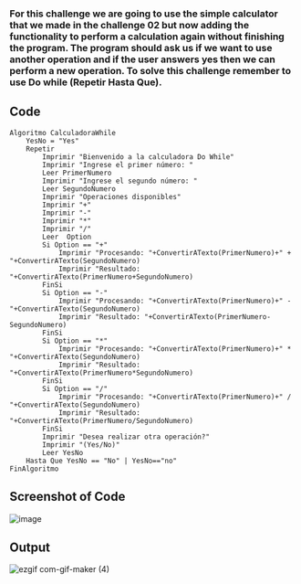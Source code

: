 ### For this challenge we are going to use the simple calculator that we made in the challenge 02 but now adding the functionality to perform a calculation again without finishing the program. The program should ask us if we want to use another operation and if the user answers yes then we can perform a new operation. To solve this challenge remember to use Do while (Repetir Hasta Que).

## Code

```
Algoritmo CalculadoraWhile
	YesNo = "Yes"
	Repetir
		Imprimir "Bienvenido a la calculadora Do While"
		Imprimir "Ingrese el primer número: "
		Leer PrimerNumero
		Imprimir "Ingrese el segundo número: "
		Leer SegundoNumero
		Imprimir "Operaciones disponibles"
		Imprimir "+"
		Imprimir "-"
		Imprimir "*"
		Imprimir "/"
		Leer  Option
		Si Option == "+"
			Imprimir "Procesando: "+ConvertirATexto(PrimerNumero)+" + "+ConvertirATexto(SegundoNumero)
			Imprimir "Resultado: "+ConvertirATexto(PrimerNumero+SegundoNumero)
		FinSi
		Si Option == "-"
			Imprimir "Procesando: "+ConvertirATexto(PrimerNumero)+" - "+ConvertirATexto(SegundoNumero)
			Imprimir "Resultado: "+ConvertirATexto(PrimerNumero-SegundoNumero)
		FinSi
		Si Option == "*"
			Imprimir "Procesando: "+ConvertirATexto(PrimerNumero)+" * "+ConvertirATexto(SegundoNumero)
			Imprimir "Resultado: "+ConvertirATexto(PrimerNumero*SegundoNumero)
		FinSi
		Si Option == "/"
			Imprimir "Procesando: "+ConvertirATexto(PrimerNumero)+" / "+ConvertirATexto(SegundoNumero)
			Imprimir "Resultado: "+ConvertirATexto(PrimerNumero/SegundoNumero)
		FinSi
		Imprimir "Desea realizar otra operación?"
		Imprimir "(Yes/No)"
		Leer YesNo
	Hasta Que YesNo == "No" | YesNo=="no"
FinAlgoritmo
```

## Screenshot of Code

![image](https://user-images.githubusercontent.com/98846377/206335560-7b1441a7-d0b9-4bb3-bb1d-1f94e631a8af.png)

## Output

![ezgif com-gif-maker (4)](https://user-images.githubusercontent.com/98846377/206336002-6000f004-4133-4dbc-843c-2c7f8a92a220.gif)

